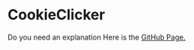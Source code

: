 # CookieClicker
Do you need an explanation
Here is the <a href="https://thearchmage87.github.io/CookieClicker/">GitHub Page.</a>
